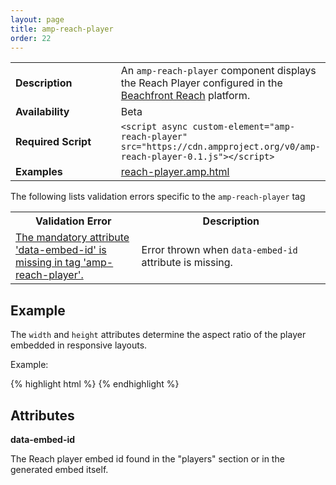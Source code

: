 ```yaml
---
layout: page
title: amp-reach-player
order: 22
---
```


<!---
Copyright 2016 The AMP HTML Authors. All Rights Reserved.

Licensed under the Apache License, Version 2.0 (the "License");
you may not use this file except in compliance with the License.
You may obtain a copy of the License at

      http://www.apache.org/licenses/LICENSE-2.0

Unless required by applicable law or agreed to in writing, software
distributed under the License is distributed on an "AS-IS" BASIS,
WITHOUT WARRANTIES OR CONDITIONS OF ANY KIND, either express or implied.
See the License for the specific language governing permissions and
limitations under the License.
-->




<table>
  <tr>
    <td width="40%"><strong>Description</strong></td>
    <td>
    An <code>amp-reach-player</code> component displays the Reach Player configured in the <a href="https://platform.beachfrontreach.com">Beachfront Reach</a> platform.
    </td>
  </tr>
  <tr>
    <td width="40%"><strong>Availability</strong></td>
    <td>Beta</td>
  </tr>
  <tr>
    <td width="40%"><strong>Required Script</strong></td>
    <td><code>&lt;script async custom-element="amp-reach-player" src="https://cdn.ampproject.org/v0/amp-reach-player-0.1.js">&lt;/script></code></td>
  </tr>
  <tr>
    <td width="40%"><strong>Examples</strong></td>
    <td>
    <a href="https://github.com/ampproject/amphtml/blob/master/examples/reach-player.amp.html">reach-player.amp.html</a>
    </td>
  </tr>
</table>

The following lists validation errors specific to the `amp-reach-player` tag

<table>
  <tr>
    <th width="40%"><strong>Validation Error</strong></th>
    <th>Description</th>
  </tr>
    <tr>
      <td width="40%"><a href="https://www.ampproject.org/docs/reference/validation_errors.html#mandatory-attribute-missing">The mandatory attribute 'data-embed-id' is missing in tag 'amp-reach-player'.</a></td>
      <td>Error thrown when <code>data-embed-id</code> attribute is missing.</td>
    </tr>
</table>

## Example

The `width` and `height` attributes determine the aspect ratio of the player embedded in responsive layouts.

Example:

{% highlight html %}
<amp-reach-player
      data-embed-id="default"
      layout="responsive"
      width="560"
      height="315">
</amp-reach>
{% endhighlight %}

## Attributes

**data-embed-id**

The Reach player embed id found in the "players" section or in the generated embed itself.

